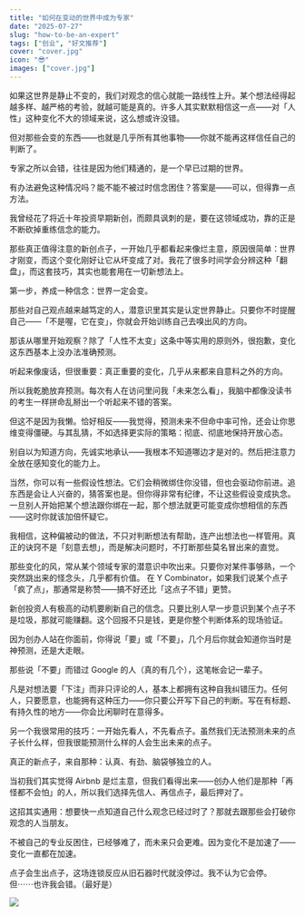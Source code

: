 ```yaml
---
title: "如何在变动的世界中成为专家"
date: "2025-07-27"
slug: "how-to-be-an-expert"
tags: ["创业", "好文推荐"]
cover: "cover.jpg"
icon: "😎"
images: ["cover.jpg"]
---
```

如果这世界是静止不变的，我们对观念的信心就能一路线性上升。某个想法经得起越多样、越严格的考验，就越可能是真的。许多人其实默默相信这一点——对「人性」这种变化不大的领域来说，这么想或许没错。



但对那些会变的东西——也就是几乎所有其他事物——你就不能再这样信任自己的判断了。



专家之所以会错，往往是因为他们精通的，是一个早已过期的世界。



有办法避免这种情况吗？能不能不被过时信念困住？答案是——可以，但得靠一点方法。



我曾经花了将近十年投资早期新创，而颇具讽刺的是，要在这领域成功，靠的正是不断砍掉重练信念的能力。



那些真正值得注意的新创点子，一开始几乎都看起来像烂主意，原因很简单：世界才刚变，而这个变化刚好让它从坏变成了对。我花了很多时间学会分辨这种「翻盘」，而这套技巧，其实也能套用在一切新想法上。



第一步，养成一种信念：世界一定会变。



那些对自己观点越来越笃定的人，潜意识里其实是认定世界静止。只要你不时提醒自己——「不是喔，它在变」，你就会开始训练自己去嗅出风的方向。



那该从哪里开始观察？除了「人性不太变」这条中等实用的原则外，很抱歉，变化这东西基本上没办法准确预测。



听起来像废话，但很重要：真正重要的变化，几乎从来都来自意料之外的方向。



所以我乾脆放弃预测。每次有人在访问里问我「未来怎么看」，我脑中都像没读书的考生一样拼命乱掰出一个听起来不错的答案。



但这不是因为我懒。恰好相反——我觉得，预测未来不但命中率可怜，还会让你思维变得僵硬。与其乱猜，不如选择更实际的策略：彻底、彻底地保持开放心态。



别自以为知道方向，先诚实地承认——我根本不知道哪边才是对的。然后把注意力全放在感知变化的能力上。



当然，你可以有一些假设性想法。它们会稍微绑住你没错，但也会驱动你前进。追东西是会让人兴奋的，猜答案也是。但你得非常有纪律，不让这些假设变成执念。
一旦别人开始把某个想法跟你绑在一起，那个想法就更可能变成你想相信的东西——这时你就该加倍怀疑它。



我相信，这种偏被动的做法，不只对判断想法有帮助，连产出想法也一样管用。真正的诀窍不是「刻意去想」，而是解决问题时，不打断那些莫名冒出来的直觉。



那些变化的风，常从某个领域专家的潜意识中吹出来。只要你对某件事够熟，一个突然跳出来的怪念头，几乎都有价值。
在 Y Combinator，如果我们说某个点子「疯了点」，那通常是称赞——搞不好还比「这点子不错」更赞。



新创投资人有极高的动机要刷新自己的信念。只要比别人早一步意识到某个点子不是垃圾，那就可能赚翻。这个回报不只是钱，更是你整个判断体系的现场验证。



因为创办人站在你面前，你得说「要」或「不要」，几个月后你就会知道你当时是神预测，还是大走眼。



那些说「不要」而错过 Google 的人（真的有几个），这笔帐会记一辈子。



凡是对想法要「下注」而非只评论的人，基本上都拥有这种自我纠错压力。任何人，只要愿意，也能拥有这种压力——你只要公开写下自己的判断。写在有标题、有持久性的地方——你会比闲聊时在意得多。



另一个我很常用的技巧：一开始先看人，不先看点子。虽然我们无法预测未来的点子长什么样，但我很能预测什么样的人会生出未来的点子。



真正的新点子，来自那种：认真、有劲、脑袋够独立的人。



当初我们其实觉得 Airbnb 是烂主意，但我们看得出来——创办人他们是那种「再怪都不会怕」的人，所以我们选择先信人、再信点子，最后押对了。



这招其实通用：想要快一点知道自己什么观念已经过时了？那就去跟那些会打破你观念的人当朋友。



不被自己的专业反困住，已经够难了，而未来只会更难。因为变化不是加速了——变化一直都在加速。



点子会生出点子，这场连锁反应从旧石器时代就没停过。我不认为它会停。
但⋯⋯也许我会错。（最好是）




![](https://prod-files-secure.s3.us-west-2.amazonaws.com/112d0858-5090-4d34-a606-b75eb8d65fd2/46476355-9cf3-4e99-9b7a-3531bc426380/1000202064.png?X-Amz-Algorithm=AWS4-HMAC-SHA256&X-Amz-Content-Sha256=UNSIGNED-PAYLOAD&X-Amz-Credential=ASIAZI2LB46676HFDYSE%2F20250923%2Fus-west-2%2Fs3%2Faws4_request&X-Amz-Date=20250923T165130Z&X-Amz-Expires=3600&X-Amz-Security-Token=IQoJb3JpZ2luX2VjEMH%2F%2F%2F%2F%2F%2F%2F%2F%2F%2FwEaCXVzLXdlc3QtMiJGMEQCIEK3qeIf9KCOxjsgubvYNxxgDdNN4YmdLPRbjQS4oPOHAiBQKa3rQmADGExOJFEYm3GuuHtD8g2ZvKoA5BVq0FeFpyr%2FAwhKEAAaDDYzNzQyMzE4MzgwNSIMhi%2Bat959p85kmxVqKtwDYzYYEkRboLy%2Bj8LaUgKopKD4YkV7LMPyo%2FDcERPzsYNkvf1gZl90qV36FKQGn%2FF%2FonbBEjpNzgklC%2BWr5tGk29PK3WP0ed03Z9zni1qKE9CFEYXXrIvdPJ7R%2BLw4WJ6ixHmdlxAoxqNWO17Zf2HSjEjPlbV7oyA5wRedm12PhIw9Bfp8Ze8onY7isedVMehcBqYbM4A3MxjgAVEaerPxiApwNFHMyS%2FLz0kv8%2FzOGnu0a4U3r2GQs1BfhQ%2BzOOOqQsMeK1JDuUoDgo6XJcQ0szOJFBXDITTHMDGIL9NJ1t8d%2Fds%2FkRHzoqARTwXUpz8H59m52K4rr2RgS%2BAQrj4nAIB44I1DhL6O9htMGzlBURde6pEXVKgpouWzl0RNSiZdNOdAdexFYhF0MwJ6AjkbqZkI7cL%2FsmmALY1Hy%2FZQ4g1d37p9Iu4gPLTCeLNFGS1KxPrYP0pZCm%2FkkT6yWTGT9BK5EqeaN87egZ2EHOxC6oVRY5b9wQRwitACe8qtYzeHmLSNa0AG0%2BDPBc4b%2BgZ8Tno9ZtkI7Y5qSOmwclmNi5GTCP8gPXJ1x2Mxg6ysatefyMeuht08lqChRbNwtRuS9DNH6skXNGZ661zOCXLfbq2v3%2B%2BFQ73fc6HGPCYwlpvLxgY6pgHMZ%2Bax61pbiBmm%2ByIRsCkBtQdzt1UWsPEiUGtQJTur3jYO5I6p%2Ffk1%2BuFER61R1QJ6Wx7Fffm7uzMz6fWB3zhsXQneNiCL%2FLRLAlx7wCCR0NLDQrlH0xk1DZE6HQvjVIrqe5LazZ0lU6aaykNQhgDUP7kREX1AIB6IC7SQzLkOZ8WrsF%2F%2BNcvqz2pDP6e6PvzCZ7EaO0evz1ticIEnn7HVV%2FCJ6Hyi&X-Amz-Signature=a646a22fc95275bbffe796d13d13ac9b077c45024a66ee4f1e95fdaab0c3f781&X-Amz-SignedHeaders=host&x-amz-checksum-mode=ENABLED&x-id=GetObject)

